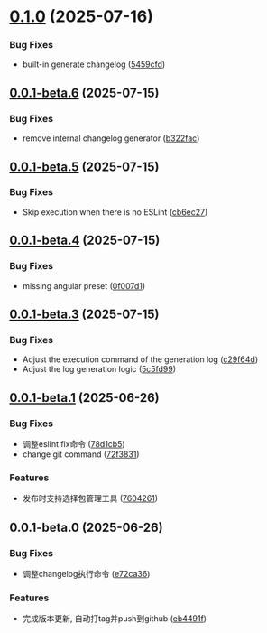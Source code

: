 # [0.1.0](https://github.com/hacxy/bump/compare/v0.0.1-beta.6...v0.1.0) (2025-07-16)

### Bug Fixes

* built-in generate changelog ([5459cfd](https://github.com/hacxy/bump/commit/5459cfd092db9ec176eeaa8ca451e0eb2a147e0f))

## [0.0.1-beta.6](https://github.com/hacxy/bump/compare/v0.0.1-beta.5...v0.0.1-beta.6) (2025-07-15)

### Bug Fixes

* remove internal changelog generator ([b322fac](https://github.com/hacxy/bump/commit/b322fac803464bbf77bb55e374c98972a665be4f))

## [0.0.1-beta.5](https://github.com/hacxy/bump/compare/v0.0.1-beta.4...v0.0.1-beta.5) (2025-07-15)

### Bug Fixes

* Skip execution when there is no ESLint ([cb6ec27](https://github.com/hacxy/bump/commit/cb6ec27e0ce39d147bc4367f67863737a884fca6))

## [0.0.1-beta.4](https://github.com/hacxy/bump/compare/v0.0.1-beta.3...v0.0.1-beta.4) (2025-07-15)

### Bug Fixes

* missing angular preset ([0f007d1](https://github.com/hacxy/bump/commit/0f007d113f1480b24607da645550f483baf8c75d))

## [0.0.1-beta.3](https://github.com/hacxy/bump/compare/v0.0.1-beta.2...v0.0.1-beta.3) (2025-07-15)

### Bug Fixes

* Adjust the execution command of the generation log ([c29f64d](https://github.com/hacxy/bump/commit/c29f64d3604d292c0230c1b3265229727f714558))
* Adjust the log generation logic ([5c5fd99](https://github.com/hacxy/bump/commit/5c5fd994a983dc04079c55333f06c78745fd9669))

## [0.0.1-beta.1](https://github.com/hacxy/bump/compare/v0.0.1-beta.0...v0.0.1-beta.1) (2025-06-26)

### Bug Fixes

- 调整eslint fix命令 ([78d1cb5](https://github.com/hacxy/bump/commit/78d1cb5fa2ca5e8dab935b0354b1c51f40b8cb5d))
- change git command ([72f3831](https://github.com/hacxy/bump/commit/72f383183da42e0a29c0666c1031fada64828bb3))

### Features

- 发布时支持选择包管理工具 ([7604261](https://github.com/hacxy/bump/commit/7604261d83f25819e92ef7e4acf0bc0d3a49dc8a))

## 0.0.1-beta.0 (2025-06-26)

### Bug Fixes

- 调整changelog执行命令 ([e72ca36](https://github.com/hacxy/bump/commit/e72ca3640532b6b96bac519a7ee16c62144c0612))

### Features

- 完成版本更新, 自动打tag并push到github ([eb4491f](https://github.com/hacxy/bump/commit/eb4491fcd03eb674619cdf4e5bd4cd539e15edd7))

